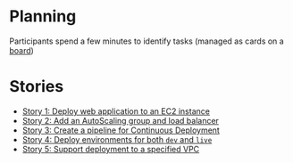 Planning
====

Participants spend a few minutes to identify tasks (managed as cards on a [board](https://trello.com/b/456iFZOm/the-cf-workshop))

Stories
====

- [Story 1: Deploy web application to an EC2 instance](kata-1/HOW-TO.md) 
- [Story 2: Add an AutoScaling group and load balancer](kata-2/HOW-TO.md)
- [Story 3: Create a pipeline for Continuous Deployment](kata-3/HOW-TO.md)
- [Story 4: Deploy environments for both `dev` and `live`](kata-4/HOW-TO.md)
- [Story 5: Support deployment to a specified VPC](kata-5/HOW-TO.md)
